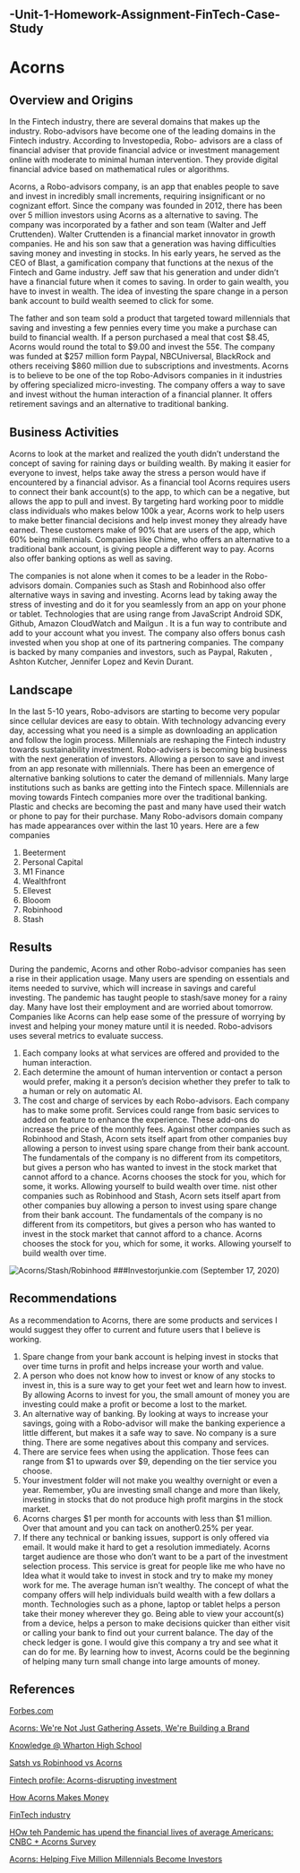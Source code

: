 ## -Unit-1-Homework-Assignment-FinTech-Case-Study

# Acorns
## Overview and Origins	
In the Fintech industry, there are several domains that makes up the industry. Robo-advisors have become one of the leading domains in the Fintech industry. According to Investopedia, Robo- advisors are a class of financial adviser that provide financial advice or investment management online with moderate to minimal human intervention. They provide digital financial advice based on mathematical rules or algorithms.

Acorns, a Robo-advisors company, is an app that enables people to save and invest in incredibly small increments, requiring insignificant or no cognizant effort.  Since the company was founded in 2012, there has been over 5 million investors using Acorns as a alternative to saving. The company was incorporated by a father and son team (Walter and Jeff Cruttenden). Walter Cruttenden is a financial market innovator in growth companies. He and his son saw that a generation was having difficulties saving money and investing in stocks. In his early years, he served as the CEO of Blast, a gamification company that functions at the nexus of the Fintech and Game industry. Jeff saw that his generation and under didn’t have a financial future when it comes to saving. In order to gain wealth, you have to invest in wealth. The idea of investing the spare change in a person bank account to build wealth seemed to click for some. 

The father and son team sold a product that targeted toward millennials that saving and investing a few pennies every time you make a purchase can build to financial wealth. If a person purchased a meal that cost $8.45, Acorns would round the total to $9.00 and invest the 55¢. The company was funded at $257 million form Paypal, NBCUniversal, BlackRock and others receiving $860 million due to subscriptions and investments. Acorns is to believe to be one of the top Robo-Advisors companies in it industries by offering specialized micro-investing. The company offers a way to save and invest without the human interaction of a financial planner. It offers retirement savings and an alternative to traditional banking.

## Business Activities
Acorns to look at the market and realized the youth didn’t understand the concept of saving for raining days or building wealth. By making it easier for everyone to invest, helps take away the stress a person would have if encountered by a financial advisor. As a financial tool Acorns requires users to connect their bank account(s) to the app, to which can be a negative, but allows the app to pull and invest. By targeting hard working poor to middle class individuals who makes below 100k a year, Acorns work to help users to make better financial decisions and help invest money they already have earned. These customers make of 90% that are users of the app, which 60% being millennials. Companies like Chime, who offers an alternative to a traditional bank account, is giving people a different way to pay. Acorns also offer banking options as well as saving. 

The companies is not alone when it comes to be a leader in the Robo-advisors domain. Companies such as Stash and Robinhood also offer alternative ways in saving and investing. Acorns lead by taking away the stress of investing and do it for you seamlessly from an app on your phone or tablet. Technologies that are using range from JavaScript Android SDK, Github, Amazon CloudWatch and Mailgun . It is a fun way to contribute and add to your account what you invest. The company also offers bonus cash invested when you shop at one of its partnering companies. The company is backed by many companies and investors, such as Paypal, Rakuten , Ashton Kutcher, Jennifer Lopez and Kevin Durant. 

## Landscape
In the last 5-10 years, Robo-advisors are starting to become very popular since cellular devices are easy to obtain. With technology advancing every day, accessing what you need is a simple as downloading an application and follow the login process. Millennials are reshaping the Fintech industry towards sustainability investment. Robo-advisers is becoming big business with the next generation of investors. Allowing a person to save and invest from an app resonate with millennials.   There has been an emergence of alternative banking solutions to cater the demand of millennials. Many large institutions such as banks are getting into the Fintech space. Millennials are moving towards Fintech companies more over the traditional banking. Plastic and checks are becoming the past and many have used their watch or phone to pay for their purchase. 
Many Robo-advisors domain company has made appearances over within the last 10 years.  Here are a few companies
1. Beeterment 
2. Personal Capital 
3. M1 Finance
4. Wealthfront
5. Ellevest
6. Blooom
7. Robinhood
8. Stash

## Results
During the pandemic, Acorns and other Robo-advisor companies has seen a rise in their application usage. Many users are spending on essentials and items needed to survive, which will increase in savings and careful investing. The pandemic has taught people to stash/save money for a rainy day. Many have lost their employment and are worried about tomorrow. Companies like Acorns can help ease some of the pressure of worrying by invest and helping your money mature until it is needed. 
Robo-advisors uses several metrics to evaluate success. 
1. Each company looks at what services are offered and provided to the human interaction. 
2. Each determine the amount of human intervention or contact a person would prefer, making it a person’s decision whether they prefer to talk to a human or rely on automatic AI. 
3. The cost and charge of services by each Robo-advisors. Each company has to make some profit. Services could range from basic services to added on feature to enhance the experience. These add-ons do increase the price of the monthly fees. 
Against other companies such as Robinhood and Stash, Acorn sets itself apart from other companies buy allowing a person to invest using spare change from their bank account. The fundamentals of the company is no different from its competitors, but gives a person who has wanted to invest in the stock market that cannot afford to a chance. Acorns chooses the stock for you, which for some, it works. Allowing yourself to build wealth over time. nist other companies such as Robinhood and Stash, Acorn sets itself apart from other companies buy allowing a person to invest using spare change from their bank account. The fundamentals of the company is no different from its competitors, but gives a person who has wanted to invest in the stock market that cannot afford to a chance. Acorns chooses the stock for you, which for some, it works. Allowing yourself to build wealth over time.
 
![Acorns/Stash/Robinhood](<img alt="Stash vs. Robinhood vs. Acorns 2020 Stock Broker Comparison" class="n3VNCb" src="https://investorjunkie.com/wp-content/uploads/2019/05/stash-rh-acorns-1.jpg" data-deferred="1" id="imi" data-w="775" data-h="465" jsname="HiaYvf" jsaction="load:XAeZkd;" style="height: 457.2px; width: 762px; margin: 0px;" data-atf="true" data-iml="1019.4649999612011">)
###Investorjunkie.com (September 17, 2020)

## Recommendations

As a recommendation to Acorns, there are some products and services I would suggest they offer to current and future users that I believe is working. 
1. Spare change from your bank account is helping invest in stocks that over time turns in profit and helps increase your worth and value. 
2. A person who does not know how to invest or know of any stocks to invest in, this is a sure way to get your feet wet and learn how to invest. By allowing Acorns to invest for you, the small amount of money you are investing could make a profit or become a lost to the market. 
3. An alternative way of banking. By looking at ways to increase your savings, going with a Robo-advisor will make the banking experience a little different, but makes it a safe way to save. 
No company is a sure thing. There are some negatives about this company and services. 
1. There are service fees when using the application. Those fees can range from $1 to upwards over $9, depending on the tier service you choose. 
2. Your investment folder will not make you wealthy overnight or even a year. Remember, y0u are investing small change and more than likely, investing in stocks that do not produce high profit margins in the stock market.
3. Acorns charges $1 per month for accounts with less than $1 million. Over that amount and you can tack on another0.25% per year. 
4. If there any technical or banking issues, support is only offered via email. It would make it hard to get a resolution immediately.
Acorns target audience are those who don’t want to be a part of the investment selection process. This service is great for people like me who have no Idea what it would take to invest in stock and try to make my money work for me. The average human isn’t wealthy. The concept of what the company offers will help individuals build wealth with a few dollars a month. Technologies such as a phone, laptop or tablet helps a person take their money wherever they go. Being able to view your account(s) from a device, helps a person to make decisions quicker than either visit or calling your bank to find out your current balance. The day of the check ledger is gone. I would give this company a try and see what it can do for me. By learning how to invest, Acorns could be the beginning of helping many turn small change into large amounts of money. 



## References
[Forbes.com](https://www.forbes.com/companies/acorns/?list=fintech/#76a95e4b3529)

[Acorns: We're Not Just Gathering Assets, We're Building a Brand](https://wmtoday.com/2018/07/01/acorns-not-just-gathering-assets-building-brand/#:~:text=From%20the%20beginning%2C%20Acorns%20has,68%25%20of%20those%20being%20Millennials.)

[Knowledge @ Wharton High School](https://kwhs.wharton.upenn.edu/2019/01/acorns-jennifer-barrett-5-facts-fintech/)

[Satsh vs Robinhood vs Acorns](https://investorjunkie.com/compare/stash-vs-robinhood-vs-acorns/)

[Fintech profile: Acorns-disrupting investment](https://www.fintechmagazine.com/fintech/fintech-profile-acorns-disrupting-investment)

[How Acorns Makes Money](https://www.investopedia.com/articles/company-insights/090516/how-acorns-works-and-makes-money.asp)

[FinTech industry](https://askwonder.com/research/industry-trends-fintech-industry-bfso24zpn)

[HOw teh Pandemic has upend the financial lives of average Americans: CNBC + Acorns Survey](https://www.cnbc.com/2020/09/01/heres-how-pandemic-has-impacted-the-financial-lives-of-average-americans.html)

[Acorns: Helping Five Million Millennials Become Investors](https://growthhackers.com/growth-studies/Helping-Five-Million-Millennials-Become-Investors-acorns)


